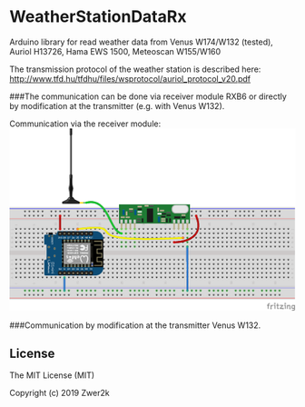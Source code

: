# WeatherStationDataRx
Arduino library for read weather data from Venus W174/W132 (tested), Auriol H13726, Hama EWS 1500, Meteoscan W155/W160

The transmission protocol of the weather station is described here: 
http://www.tfd.hu/tfdhu/files/wsprotocol/auriol_protocol_v20.pdf


###The communication can be done via receiver module RXB6 or directly by modification at the transmitter (e.g. with Venus W132). 

Communication via the receiver module:
![Connecting RXB6](doc/RXB6_connect.png)


###Communication by modification at the transmitter Venus W132.

## License

The MIT License (MIT)

Copyright (c) 2019 Zwer2k
